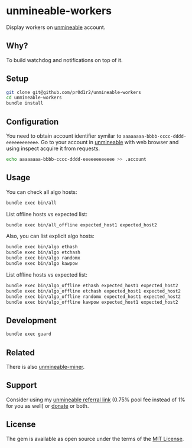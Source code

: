 # unmineable-workers

Display workers on [unmineable](https://www.unmineable.com) account.

## Why?

To build watchdog and notifications on top of it.

## Setup

```bash
git clone git@github.com/pr0d1r2/unmineable-workers
cd unmineable-workers
bundle install
```

## Configuration

You need to obtain account identifier symilar to `aaaaaaaa-bbbb-cccc-dddd-eeeeeeeeeeee`.
Go to your account in [unmineable](https://www.unmineable.com) with web
browser and using inspect acquire it from requests.

```bash
echo aaaaaaaa-bbbb-cccc-dddd-eeeeeeeeeeee >> .account
```

## Usage

You can check all algo hosts:

```bash
bundle exec bin/all
```

List offline hosts vs expected list:

```bash
bundle exec bin/all_offline expected_host1 expected_host2
```

Also, you can list explicit algo hosts:

```bash
bundle exec bin/algo ethash
bundle exec bin/algo etchash
bundle exec bin/algo randomx
bundle exec bin/algo kawpow
```

List offline hosts vs expected list:

```bash
bundle exec bin/algo_offline ethash expected_host1 expected_host2
bundle exec bin/algo_offline etchash expected_host1 expected_host2
bundle exec bin/algo_offline randomx expected_host1 expected_host2
bundle exec bin/algo_offline kawpow expected_host1 expected_host2
```

## Development

```bash
bundle exec guard
```

## Related

There is also [unmineable-miner](https://github.com/pr0d1r2/unmineable-miner).

## Support

Consider using my [unmineable referral link](https://www.unmineable.com/?ref=3792-egij) (0.75% pool fee instead of 1% for you as well) or [donate](https://github.com/pr0d1r2/donate) or both.

## License

The gem is available as open source under the terms of the [MIT License](http://opensource.org/licenses/MIT).
